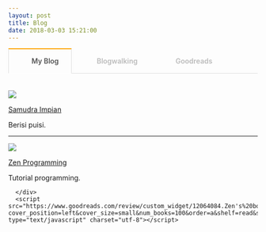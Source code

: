```yaml
---
layout: post
title: Blog
date: 2018-03-03 15:21:00
---
```


<style type="text/css">
@import url("https://maxcdn.bootstrapcdn.com/font-awesome/4.7.0/css/font-awesome.min.css");

.tab section {
  display: none;
  padding: 20px 0 0;
  border-top: 1px solid #ddd;
}

.tab input {
  display: none;
}

.tab label {
  display: inline-block;
  margin: 0 0 -1px;
  padding: 15px 25px;
  font-weight: 600;
  text-align: center;
  color: #bbb;
  border: 1px solid transparent;
}

.tab label:before {
  font-family: fontawesome;
  font-weight: normal;
  margin-right: 10px;
}

.tab label[for*='1']:before {
  content: '\f17c';
}

.tab label[for*='2']:before {
  content: '\f21c';
}

.tab label[for*='3']:before {
  content: '\f02d';
}

.tab label:hover {
  color: #888;
  cursor: pointer;
}

.tab input:checked + label {
  color: #555;
  border: 1px solid #ddd;
  border-top: 2px solid orange;
  border-bottom: 1px solid #fff;
}

.tab #tab1:checked ~ #content1,
.tab #tab2:checked ~ #content2,
.tab #tab3:checked ~ #content3 {
  display: block;
}

@media screen and (max-width: 650px) {
  .tab label {
    font-size: 0;
  }

  .tab label:before {
    margin: 0;
    font-size: 18px;
  }
}
@media screen and (max-width: 400px) {
  .tab label {
    padding: 15px;
  }
}
</style>

<div class='tab'>
  
  <input id="tab1" type="radio" name="tabs" checked>
  <label for="tab1">My Blog</label>
    
  <input id="tab2" type="radio" name="tabs">
  <label for="tab2">Blogwalking</label>
    
  <input id="tab3" type="radio" name="tabs">
  <label for="tab3">Goodreads</label>
    
  <section id="content1" markdown='1'>

![](https://s25.postimg.org/vj0wybaf3/Screenshot_from_2018-03-03_16_09_42.png)

[Samudra Impian](http://samudraimpian76.blogspot.com)

Berisi puisi.

---

![](https://s25.postimg.org/vj0wyb2pb/Screenshot_from_2018-03-03_16_08_25.png)
	
[Zen Programming](/programming)

Tutorial programming.

  </section>
    
  <section id="content2" markdown='1'>

|-|-|
| Blog | Deskripsi |
|-|-|
| [Dewi](https://www.wattpad.com/user/dewisampurnaw) | Story of Dewi |
| [Dewie Dean](http://dewieajaa.blogspot.co.id/) | Ada kekuatan di balik kesederhanaan |
| [Heni Puspita](http://www.henipuspita.net/) | Catatan mama Rayyaan Razqa |
| [Hipwee](https://www.hipwee.com/) | Portal remaja kekinian |
| [IDN Times](https://www.idntimes.com/?gclid=CjwKCAiA8vPUBRAyEiwA8F1oDE2h5Vn6K73vk3mLqjperH5X3sj1qBuSzpEBSG0BoZEo3Y3jkiLzkBoC2mUQAvD_BwE) | The Voice of Millenials |
| [Info Astronomy](http://www.infoastronomy.org/) | Pelajari langit, lindungi bumi |
| [Japanese Station](https://japanesestation.com/) | Portal berita Jepang |
| [Kompi Teknologi Indonesia](http://www.kompitech.me/) | Menginspirasi, memotivasi, membuka wawasan masyarakat |
| [Konsultasi Syariah](https://konsultasisyariah.com/) | Konsultasi kesehatan dan tanya jawab pendidikan Islam |
| [Mahad Isy Karima](https://www.youtube.com/channel/UCXX1KQrPS2tFsKkvPcHcTUw) | Youtube Mahad Isy Karima |
| [My Satnite](https://www.mysatnite.com/) | Your story is our story |
| [Syufia](http://syufiayaumma.blogspot.co.id/) | Life |

  </section>
    
  <section id="content3">

<!-- reading challenge -->


<div id="gr_challenge_7501" style="border: 2px solid #EBE8D5; border-radius:10px; padding: 0px 7px 0px 7px; max-width:230px; min-height: 100px">
  <div id="gr_challenge_progress_body_7501" style="font-size: 12px; font-family: georgia,serif;line-height: 18px">
    <h3 style="margin: 4px 0 10px; font-weight: normal; text-align: center">
      <a style="text-decoration: none; font-family:georgia,serif;font-style:italic; font-size: 1.1em" rel="nofollow" href="https://www.goodreads.com/challenges/7501-2018-reading-challenge">2018 Reading Challenge</a>
    </h3>
        <div class="challengePic">
          <a rel="nofollow" href="https://www.goodreads.com/challenges/7501-2018-reading-challenge"><img alt="2018 Reading Challenge" style="float:left; margin-right: 10px; border: 0 none" src="https://images.gr-assets.com/challenges/1512582428p2/7501.jpg" /></a>
        </div>
      <div>
        <a rel="nofollow" href="https://www.goodreads.com/user/show/12064084-zen">Zen</a> has
             read 0 books toward
             his goal of
             20 books.
      </div>
      <div style="width: 100px; margin: 4px 5px 5px 0; float: left; border: 1px solid #382110; height: 8px; overflow: hidden; background-color: #FFF">
        <div style="width: 0%; background-color: #D7D2C4; float: left"><span style="visibility:hidden">hide</span></div>
      </div>
      <div style="font-family: arial, verdana, helvetica, sans-serif;font-size:90%">
        <a rel="nofollow" href="https://www.goodreads.com/user_challenges/12252795">0 of 20 (0%)</a>
      </div>
        <div style="text-align: right;">
          <a style="text-decoration: none; font-size: 10px;" rel="nofollow" href="https://www.goodreads.com/user_challenges/12252795">view books</a>
        </div>
  </div>
  <script src="https://www.goodreads.com/user_challenges/widget/12064084-zen?challenge_id=7501&v=2"></script>
</div>

<br>

<!-- bookshelf -->

      <!-- Show static HTML/CSS as a placeholder in case js is not enabled - javascript include will override this if things work -->
      <style type="text/css" media="screen">
  .gr_custom_container_1520341559 {
    /* customize your Goodreads widget container here*/
    border: 1px solid gray;
    border-radius:10px;
    padding: 10px 5px 10px 5px;
    background-color: #FFFFFF;
    color: #000000;
    width: 300px
  }
  .gr_custom_header_1520341559 {
    /* customize your Goodreads header here*/
    border-bottom: 1px solid gray;
    width: 100%;
    margin-bottom: 5px;
    text-align: center;
    font-size: 120%
  }
  .gr_custom_each_container_1520341559 {
    /* customize each individual book container here */
    width: 100%;
    clear: both;
    margin-bottom: 10px;
    overflow: auto;
    padding-bottom: 4px;
    border-bottom: 1px solid #aaa;
  }
  .gr_custom_book_container_1520341559 {
    /* customize your book covers here */
    overflow: hidden;
    height: 60px;
      float: left;
      margin-right: 4px;
      width: 39px;
  }
  .gr_custom_author_1520341559 {
    /* customize your author names here */
    font-size: 10px;
  }
  .gr_custom_tags_1520341559 {
    /* customize your tags here */
    font-size: 10px;
    color: gray;
  }
  .gr_custom_rating_1520341559 {
    /* customize your rating stars here */
    float: right;
  }
</style>

      <div id="gr_custom_widget_1520341559">
          <div class="gr_custom_container_1520341559">
    <h2 class="gr_custom_header_1520341559">
    <a style="text-decoration: none;" rel="nofollow" href="https://www.goodreads.com/review/list/12064084-zen?shelf=read&amp;utm_medium=api&amp;utm_source=custom_widget">Zen&#39;s bookshelf: read</a>
    </h2>
      <div class="gr_custom_each_container_1520341559">
          <div class="gr_custom_book_container_1520341559">
            <a title="99 Cara Mengasah Intuisi Ala Sherlock Holmes" rel="nofollow" href="https://www.goodreads.com/review/show/1844538635?utm_medium=api&amp;utm_source=custom_widget"><img alt="99 Cara Mengasah Intuisi Ala Sherlock Holmes" border="0" src="https://images.gr-assets.com/books/1447220429s/27797865.jpg" /></a>
          </div>
          <div class="gr_custom_rating_1520341559">
            <span class=" staticStars" title="liked it"><img alt="liked it" src="https://www.goodreads.com/images/layout/gr_red_star_active.png" /><img alt="" src="https://www.goodreads.com/images/layout/gr_red_star_active.png" /><img alt="" src="https://www.goodreads.com/images/layout/gr_red_star_active.png" /><img alt="" src="https://www.goodreads.com/images/layout/gr_red_star_inactive.png" /><img alt="" src="https://www.goodreads.com/images/layout/gr_red_star_inactive.png" /></span>
          </div>
          <div class="gr_custom_title_1520341559">
            <a rel="nofollow" href="https://www.goodreads.com/review/show/1844538635?utm_medium=api&amp;utm_source=custom_widget">99 Cara Mengasah Intuisi Ala Sherlock Holmes</a>
          </div>
          <div class="gr_custom_author_1520341559">
            by <a rel="nofollow" href="https://www.goodreads.com/author/show/6514416.Monica_Anggen">Monica Anggen</a>
          </div>
      </div>
      <div class="gr_custom_each_container_1520341559">
          <div class="gr_custom_book_container_1520341559">
            <a title="Backpacker in Love" rel="nofollow" href="https://www.goodreads.com/review/show/1821850503?utm_medium=api&amp;utm_source=custom_widget"><img alt="Backpacker in Love" border="0" src="https://images.gr-assets.com/books/1371515079s/18085093.jpg" /></a>
          </div>
          <div class="gr_custom_rating_1520341559">
            <span class=" staticStars" title="liked it"><img alt="liked it" src="https://www.goodreads.com/images/layout/gr_red_star_active.png" /><img alt="" src="https://www.goodreads.com/images/layout/gr_red_star_active.png" /><img alt="" src="https://www.goodreads.com/images/layout/gr_red_star_active.png" /><img alt="" src="https://www.goodreads.com/images/layout/gr_red_star_inactive.png" /><img alt="" src="https://www.goodreads.com/images/layout/gr_red_star_inactive.png" /></span>
          </div>
          <div class="gr_custom_title_1520341559">
            <a rel="nofollow" href="https://www.goodreads.com/review/show/1821850503?utm_medium=api&amp;utm_source=custom_widget">Backpacker in Love</a>
          </div>
          <div class="gr_custom_author_1520341559">
            by <a rel="nofollow" href="https://www.goodreads.com/author/show/5829123.Gol_A_Gong">Gol A. Gong</a>
          </div>
          <div class="gr_custom_review_1520341559">
            Kisah cinta antara dua orang remaja tapi tidak cengeng.
          </div>
      </div>
      <div class="gr_custom_each_container_1520341559">
          <div class="gr_custom_book_container_1520341559">
            <a title="The Darkest Minds (The Darkest Minds, #1)" rel="nofollow" href="https://www.goodreads.com/review/show/1821850725?utm_medium=api&amp;utm_source=custom_widget"><img alt="The Darkest Minds" border="0" src="https://images.gr-assets.com/books/1343178841s/10576365.jpg" /></a>
          </div>
          <div class="gr_custom_rating_1520341559">
            <span class=" staticStars" title="liked it"><img alt="liked it" src="https://www.goodreads.com/images/layout/gr_red_star_active.png" /><img alt="" src="https://www.goodreads.com/images/layout/gr_red_star_active.png" /><img alt="" src="https://www.goodreads.com/images/layout/gr_red_star_active.png" /><img alt="" src="https://www.goodreads.com/images/layout/gr_red_star_inactive.png" /><img alt="" src="https://www.goodreads.com/images/layout/gr_red_star_inactive.png" /></span>
          </div>
          <div class="gr_custom_title_1520341559">
            <a rel="nofollow" href="https://www.goodreads.com/review/show/1821850725?utm_medium=api&amp;utm_source=custom_widget">The Darkest Minds</a>
          </div>
          <div class="gr_custom_author_1520341559">
            by <a rel="nofollow" href="https://www.goodreads.com/author/show/2973783.Alexandra_Bracken">Alexandra Bracken</a>
          </div>
      </div>
      <div class="gr_custom_each_container_1520341559">
          <div class="gr_custom_book_container_1520341559">
            <a title="يوم في بيت الرسول صلى الله عليه وسلم" rel="nofollow" href="https://www.goodreads.com/review/show/1840827113?utm_medium=api&amp;utm_source=custom_widget"><img alt="يوم في بيت الرسول صلى الله عليه وسلم" border="0" src="https://images.gr-assets.com/books/1315042442s/12506626.jpg" /></a>
          </div>
          <div class="gr_custom_rating_1520341559">
            <span class=" staticStars" title="liked it"><img alt="liked it" src="https://www.goodreads.com/images/layout/gr_red_star_active.png" /><img alt="" src="https://www.goodreads.com/images/layout/gr_red_star_active.png" /><img alt="" src="https://www.goodreads.com/images/layout/gr_red_star_active.png" /><img alt="" src="https://www.goodreads.com/images/layout/gr_red_star_inactive.png" /><img alt="" src="https://www.goodreads.com/images/layout/gr_red_star_inactive.png" /></span>
          </div>
          <div class="gr_custom_title_1520341559">
            <a rel="nofollow" href="https://www.goodreads.com/review/show/1840827113?utm_medium=api&amp;utm_source=custom_widget">يوم في بيت الرسول صلى الله عليه وسلم</a>
          </div>
          <div class="gr_custom_author_1520341559">
            by <a rel="nofollow" href="https://www.goodreads.com/author/show/5339127._">عبد الملك القاسم</a>
          </div>
      </div>
  <br style="clear: both"/>
  <center>
    <a rel="nofollow" href="https://www.goodreads.com/"><img alt="goodreads.com" style="border:0" src="https://www.goodreads.com/images/widget/widget_logo.gif" /></a>
  </center>
  <noscript>
    Share <a rel="nofollow" href="https://www.goodreads.com/">book reviews</a> and ratings with Zen, and even join a <a rel="nofollow" href="https://www.goodreads.com/group">book club</a> on Goodreads.
  </noscript>
  </div>

      </div>
      <script src="https://www.goodreads.com/review/custom_widget/12064084.Zen's%20bookshelf:%20read?cover_position=left&cover_size=small&num_books=100&order=a&shelf=read&show_author=1&show_cover=1&show_rating=1&show_review=1&show_tags=1&show_title=1&sort=title&widget_bg_color=FFFFFF&widget_bg_transparent=&widget_border_width=1&widget_id=1520341559&widget_text_color=000000&widget_title_size=medium&widget_width=medium" type="text/javascript" charset="utf-8"></script>

  </section>
    
</div>